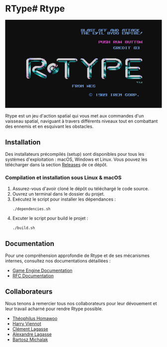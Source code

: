 # RType# Rtype

![Image de Rtype](Assets/Doc/Illustartiion.jpg)

Rtype est un jeu d'action spatial qui vous met aux commandes d'un vaisseau spatial, naviguant à travers différents niveaux tout en combattant des ennemis et en esquivant les obstacles.

## Installation

Des installateurs précompilés (setup) sont disponibles pour tous les systèmes d'exploitation : macOS, Windows et Linux. Vous pouvez les télécharger dans la section [Releases](https://github.com/VOTRE_NOM_DUTILISATEUR/Rtype/releases) de ce dépôt.

### Compilation et installation sous Linux & macOS

1. Assurez-vous d'avoir cloné le dépôt ou téléchargé le code source.
2. Ouvrez un terminal dans le dossier du projet.
3. Exécutez le script pour installer les dépendances :
   ```bash
   ./dependencies.sh
    ```
4. Excuter le script pour build le projet :
    ```bash
   ./build.sh
   ```

## Documentation

Pour une compréhension approfondie de Rtype et de ses mécanismes internes, consultez nos documentations détaillées :

- [Game Engine Documentation](doc/GameEngineInstruction.md)
- [RFC Documentation](doc/rfc-rtype-ncp.md)

## Collaborateurs

Nous tenons à remercier tous nos collaborateurs pour leur dévouement et leur travail acharné pour rendre Rtype possible.

- [Théophilus Homawoo](https://github.com/theohmwoa)
- [Harry Viennot](https://github.com/harryviennot)
- [Clément Lagasse](https://github.com/ClementLagasse)
- [Alexandre Lagasse](https://github.com/alexandrelagasse)
- [Bartosz Michalak](https://github.com/Bartoszkk)
